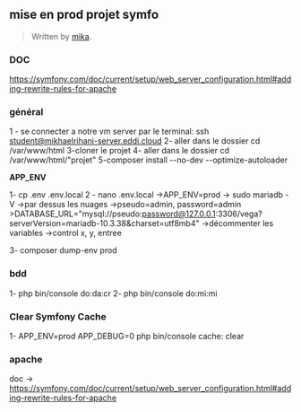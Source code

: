 
## mise en prod projet symfo

> Written by [mika](https://github.com/mikhaelrihani/).
### DOC

https://symfony.com/doc/current/setup/web_server_configuration.html#adding-rewrite-rules-for-apache

 ### général
1 - se connecter a notre vm server par le terminal: ssh    student@mikhaelrihani-server.eddi.cloud
2- aller dans le dossier cd /var/www/html 
3-cloner le projet 
4- aller dans le dossier cd /var/www/html/"projet"
5-composer install --no-dev --optimize-autoloader

**APP_ENV**

1- cp .env .env.local
2 - nano .env.local
    ->APP_ENV=prod
    -> sudo mariadb -V
    ->par dessus les nuages
    ->pseudo=admin, password=admin
    >DATABASE_URL="mysql://pseudo:password@127.0.0.1:3306/vega? serverVersion=mariadb-10.3.38&charset=utf8mb4"
   ->décommenter les variables 
   ->control x, y, entree
   
   3- composer dump-env prod
   
   ### bdd
  1- php bin/console do:da:cr
  2- php bin/console do:mi:mi
  
### Clear  Symfony Cache

1- APP_ENV=prod APP_DEBUG=0 php bin/console cache: clear

### apache

doc -> https://symfony.com/doc/current/setup/web_server_configuration.html#adding-rewrite-rules-for-apache



<!--stackedit_data:
eyJoaXN0b3J5IjpbMjE0MjQwMTcyMCwyMTI1MzUyNDQxXX0=
-->